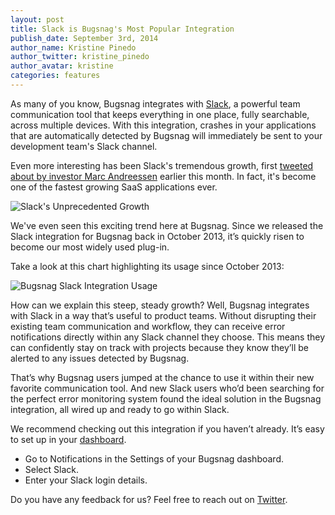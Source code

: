 ```yaml
---
layout: post
title: Slack is Bugsnag's Most Popular Integration
publish_date: September 3rd, 2014
author_name: Kristine Pinedo
author_twitter: kristine_pinedo
author_avatar: kristine
categories: features
---
```


As many of you know, Bugsnag integrates with [Slack](https://slack.com/), a powerful team communication tool that keeps everything in one place, fully searchable, across multiple devices. With this integration, crashes in your applications that are automatically detected by Bugsnag will immediately be sent to your development team's Slack channel.

Even more interesting has been Slack's tremendous growth, first [tweeted about by investor Marc Andreessen](https://twitter.com/pmarca/status/499638495112331265) earlier this month. In fact, it's become one of the fastest growing SaaS applications ever.

![Slack's Unprecedented Growth](/img/posts/Andreessen-Slack-Graph.png)

We've even seen this exciting trend here at Bugsnag. Since we released the Slack integration for Bugsnag back in October 2013, it’s quickly risen to become our most widely used plug-in.

Take a look at this chart highlighting its usage since October 2013:

![Bugsnag Slack Integration Usage](/img/posts/Bugsnag-Slack-chart.png)

How can we explain this steep, steady growth? Well, Bugsnag integrates with Slack in a way that’s useful to product teams. Without disrupting their existing team communication and workflow, they can receive error notifications directly within any Slack channel they choose. This means they can confidently stay on track with projects because they know they’ll be alerted to any issues detected by Bugsnag.

That’s why Bugsnag users jumped at the chance to use it within their new favorite communication tool. And new Slack users who’d been searching for the perfect error monitoring system found the ideal solution in the Bugsnag integration, all wired up and ready to go within Slack.

We recommend checking out this integration if you haven’t already. It’s easy to set up in your [dashboard](https://www.bugsnag.com).


* Go to Notifications in the Settings of your Bugsnag dashboard.
* Select Slack.
* Enter your Slack login details.

Do you have any feedback for us? Feel free to reach out on [Twitter](https://twitter.com/bugsnag).
